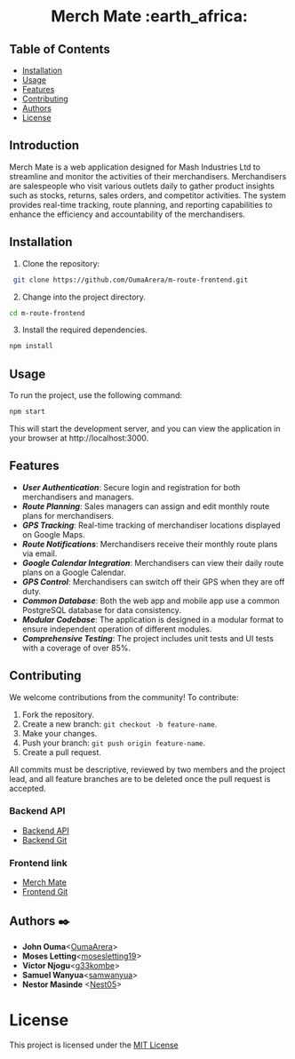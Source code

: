 <h1 align="center">Merch Mate :earth_africa:</h1> 

## Table of Contents

- [Installation](##Installation)
- [Usage](##Usage)
- [Features](##Features)
- [Contributing](##Contributing)
- [Authors](##Authors)
- [License](#License)

## Introduction

Merch Mate is a web application designed for Mash Industries Ltd to streamline and monitor the activities of their merchandisers. Merchandisers are salespeople who visit various outlets daily to gather product insights such as stocks, returns, sales orders, and competitor activities. The system provides real-time tracking, route planning, and reporting capabilities to enhance the efficiency and accountability of the merchandisers.

## Installation

1. Clone the repository:
```bash
 git clone https://github.com/OumaArera/m-route-frontend.git
```

2. Change into the project directory.

```bash
cd m-route-frontend
```
3. Install the required dependencies.

```bash
npm install
```

## Usage

To run the project, use the following command:
```bash
npm start
```
This will start the development server, and you can view the application in your browser at http://localhost:3000.

## Features

- ***User Authentication***: Secure login and registration for both merchandisers and managers.
- ***Route Planning***: Sales managers can assign and edit monthly route plans for merchandisers.
- ***GPS Tracking***: Real-time tracking of merchandiser locations displayed on Google Maps.
- ***Route Notifications***: Merchandisers receive their monthly route plans via email.
- ***Google Calendar Integration***: Merchandisers can view their daily route plans on a Google Calendar.
- ***GPS Control***: Merchandisers can switch off their GPS when they are off duty.
- ***Common Database***: Both the web app and mobile app use a common PostgreSQL database for data consistency.
- ***Modular Codebase***: The application is designed in a modular format to ensure independent operation of different modules.
- ***Comprehensive Testing***: The project includes unit tests and UI tests with a coverage of over 85%.

## Contributing
We welcome contributions from the community! To contribute:

1. Fork the repository.
2. Create a new branch: `git checkout -b feature-name`.
3. Make your changes.
4. Push your branch: `git push origin feature-name`.
5. Create a pull request.

All commits must be descriptive, reviewed by two members and the project lead, and all feature branches are to be deleted once the pull request is accepted.

### Backend API
- [Backend API](https://m-route-backend.onrender.com)
- [Backend Git](https://github.com/OumaArera/m-route-backend.git)

### Frontend link
- [Merch Mate](https://m-route-frontend.vercel.app/)
- [Frontend Git](https://github.com/OumaArera/m-route-frontend.git)

## Authors :black_nib:

- **John Ouma**<[OumaArera](https://github.com/OumaArera)>
- **Moses Letting**<[mosesletting19](https://github.com/mosesletting19)>
- **Victor Njogu**<[g33kombe](https://github.com/g33kombe)>
- **Samuel Wanyua**<[samwanyua](https://github.com/samwanyua)>
- **Nestor Masinde** <[Nest05](https://github.com/Nest05)>

# License

This project is licensed under the [MIT License](LICENSE)

